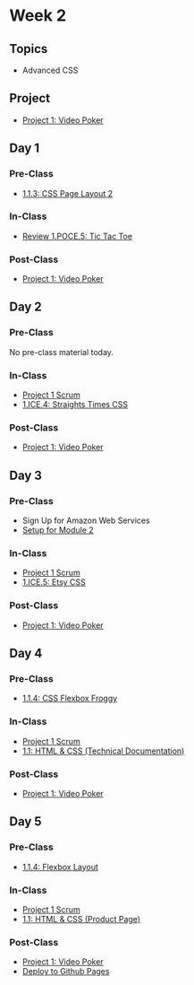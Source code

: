 # Week 2

## Topics

* Advanced CSS

## Project

* [Project 1: Video Poker](../../projects/project-1-video-poker.md)

## Day 1

### Pre-Class

* [1.1.3: CSS Page Layout 2](../../1-front-end-basics/1.1-html-and-css/1.1.3-css-layout.md#part-2)

### In-Class

* [Review 1.POCE.5: Tic Tac Toe](../../course-logistics/course-methodology.md#peer-code-review)

### Post-Class

* [Project 1: Video Poker](../../projects/project-1-video-poker.md)

## Day 2

### Pre-Class

No pre-class material today.

### In-Class

* [Project 1 Scrum](../../course-logistics/course-methodology.md#project-scrums)
* [1.ICE.4: Straights Times CSS](../../1-front-end-basics/1.ice-in-class-exercises/1.ice.4-straights-times-css.md)

### **Post-Class**

* [Project 1: Video Poker](../../projects/project-1-video-poker.md)

## Day 3

### Pre-Class

* Sign Up for Amazon Web Services
* [Setup for Module 2](../../2-back-end-basics/2.0-module-2-overview.md)

### In-Class

* [Project 1 Scrum](../../course-logistics/course-methodology.md#project-scrums)
* [1.ICE.5: Etsy CSS](../../1-front-end-basics/1.ice-in-class-exercises/1.ice.5-etsy-css.md)

### Post-Class

* [Project 1: Video Poker](../../projects/project-1-video-poker.md)

## Day 4

### Pre-Class

* [1.1.4: CSS Flexbox Froggy](../../1-front-end-basics/1.1-html-and-css/1.1.4-flexbox.md) 

### In-Class

* [Project 1 Scrum](../../course-logistics/course-methodology.md#project-scrums)
* [1.1: HTML & CSS \(Technical Documentation\)](../../1-front-end-basics/1.1-html-and-css/#html-css-exercise-technical-documentation-page)

### Post-Class

* [Project 1: Video Poker](../../projects/project-1-video-poker.md)

## Day 5

### Pre-Class

* [1.1.4: Flexbox Layout](../../1-front-end-basics/1.1-html-and-css/1.1.4-flexbox.md#see-how-to-use-flexbox-to-create-css-layouts)

### In-Class

* [Project 1 Scrum](../../course-logistics/course-methodology.md#project-scrums)
* [1.1: HTML & CSS \(Product Page\)](../../1-front-end-basics/1.1-html-and-css/#html-css-exercise-product-landing-page)

### Post-Class

* [Project 1: Video Poker](../../projects/project-1-video-poker.md)
* [Deploy to Github Pages](https://swe101.rocketacademy.co/12-next-steps/12.3-deployment)

